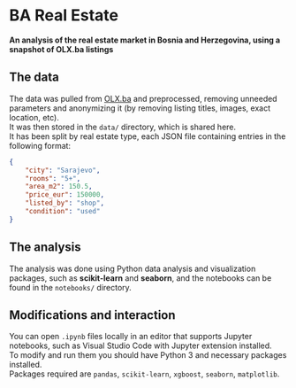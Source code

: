 # BA Real Estate

**An analysis of the real estate market in Bosnia and Herzegovina, using a snapshot of OLX.ba listings**


## The data
The data was pulled from [OLX.ba](https://olx.ba/nekretnine) and preprocessed, removing unneeded parameters and anonymizing it (by removing listing titles, images, exact location, etc).  
It was then stored in the `data/` directory, which is shared here.  
It has been split by real estate type, each JSON file containing entries in the following format: 
```JSON
{
    "city": "Sarajevo",
    "rooms": "5+",
    "area_m2": 150.5,
    "price_eur": 150000,
    "listed_by": "shop",
    "condition": "used"
}
```

## The analysis

The analysis was done using Python data analysis and visualization packages, such as **scikit-learn** and **seaborn**, and the notebooks can be found in the `notebooks/` directory.  

## Modifications and interaction
You can open `.ipynb` files locally in an editor that supports Jupyter notebooks, such as Visual Studio Code with Jupyter extension installed.  
To modify and run them you should have Python 3 and necessary packages installed.  
Packages required are `pandas`, `scikit-learn`, `xgboost`, `seaborn`, `matplotlib`.
